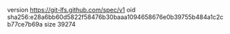 version https://git-lfs.github.com/spec/v1
oid sha256:e28a6bb60d5822f58476b30baaa1094658676e0b39755b484a1c2cb77ce7b69a
size 39274

